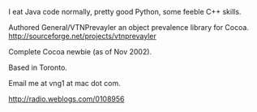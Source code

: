 


I eat Java code normally, pretty good Python, some feeble C++ skills.  

Authored General/VTNPrevayler an object prevalence library for Cocoa.  http://sourceforge.net/projects/vtnprevayler

Complete Cocoa newbie (as of Nov 2002).

Based in Toronto.

Email me at vng1 at mac dot com.

http://radio.weblogs.com/0108956